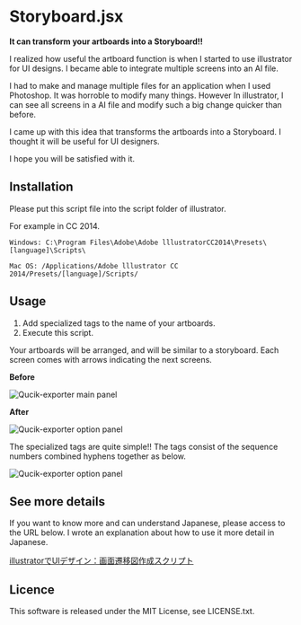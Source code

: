 # Storyboard.jsx
**It can transform your artboards into a Storyboard!!**

I realized how useful the artboard function is when I started to use illustrator for UI designs. I became able to integrate multiple screens into an AI file.

I had to make and manage multiple files for an application when I used Photoshop. It was horroble to modify many things. However In illustrator, I can see all screens in a AI file and modify such a big change quicker than before.

I came up with this idea that transforms the artboards into a Storyboard. I thought it will be useful for UI designers.

I hope you will be satisfied with it.

## Installation
Please put this script file into the script folder of illustrator.

For example in CC 2014.
```
Windows: C:\Program Files\Adobe\Adobe lllustratorCC2014\Presets\[language]\Scripts\
```
```
Mac OS: /Applications/Adobe lllustrator CC 2014/Presets/[language]/Scripts/
```

## Usage

1. Add specialized tags to the name of your artboards.
2. Execute this script.

Your artboards will be arranged, and will be similar to a storyboard. Each screen comes with arrows indicating the next screens.

**Before**

![Qucik-exporter main panel](https://raw.github.com/wiki/two-hats/Storyboard/images/20150806-01.png)

**After**

![Qucik-exporter option panel](https://raw.github.com/wiki/two-hats/Storyboard/images/20150806-02.png)

The specialized tags are quite simple!! The tags consist of the sequence numbers combined hyphens together as below. 

![Qucik-exporter option panel](https://raw.github.com/wiki/two-hats/Storyboard/images/20150806-03.png)


## See more details
If you want to know more and can understand Japanese, please access to the URL below. I wrote an explanation about how to use it more detail in Japanese.

[illustratorでUIデザイン：画面遷移図作成スクリプト](http://2-hats.hateblo.jp/entry/2014/11/11/075605)

## Licence
This software is released under the MIT License, see LICENSE.txt.